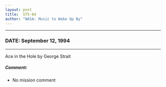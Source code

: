 ```yaml
---
layout: post
title:  STS-64
author: "NASA: Music to Wake Up By"
---
```


----
### DATE: September 12, 1994
----
Ace in the Hole by George Strait

##### Comment:
* No mission comment
